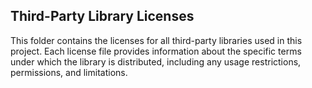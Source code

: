 ## Third-Party Library Licenses

This folder contains the licenses for all third-party libraries used in this project. Each license file provides
information about the specific terms under which the library is distributed, including any usage restrictions,
permissions, and limitations.